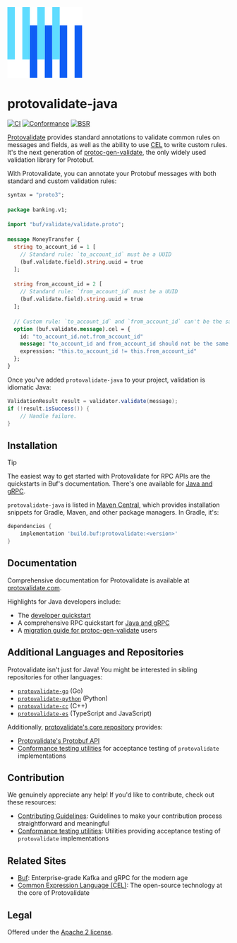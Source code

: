 [![The Buf logo](.github/buf-logo.svg)][buf] 

# protovalidate-java

[![CI](https://github.com/bufbuild/protovalidate-java/actions/workflows/ci.yaml/badge.svg)](https://github.com/bufbuild/protovalidate-java/actions/workflows/ci.yaml)
[![Conformance](https://github.com/bufbuild/protovalidate-java/actions/workflows/conformance.yaml/badge.svg)](https://github.com/bufbuild/protovalidate-java/actions/workflows/conformance.yaml)
[![BSR](https://img.shields.io/badge/BSR-Module-0C65EC)][buf-mod]

[Protovalidate][protovalidate] provides standard annotations to validate common rules on messages and fields, as well as the ability to use [CEL][cel] to write custom rules. It's the next generation of [protoc-gen-validate][protoc-gen-validate], the only widely used validation library for Protobuf.

With Protovalidate, you can annotate your Protobuf messages with both standard and custom validation rules:

```protobuf
syntax = "proto3";

package banking.v1;

import "buf/validate/validate.proto";

message MoneyTransfer {
  string to_account_id = 1 [
    // Standard rule: `to_account_id` must be a UUID
    (buf.validate.field).string.uuid = true
  ];

  string from_account_id = 2 [
    // Standard rule: `from_account_id` must be a UUID
    (buf.validate.field).string.uuid = true
  ];

  // Custom rule: `to_account_id` and `from_account_id` can't be the same.
  option (buf.validate.message).cel = {
    id: "to_account_id.not.from_account_id"
    message: "to_account_id and from_account_id should not be the same value"
    expression: "this.to_account_id != this.from_account_id"
  };
}
```

Once you've added `protovalidate-java` to your project, validation is idiomatic Java:

```java
ValidationResult result = validator.validate(message);
if (!result.isSuccess()) {
    // Handle failure.
}
```

## Installation

> [!TIP]
> The easiest way to get started with Protovalidate for RPC APIs are the quickstarts in Buf's documentation. There's one available for [Java and gRPC][grpc-java].

`protovalidate-java` is listed in [Maven Central][maven], which provides installation snippets for Gradle, Maven, and other package managers. In Gradle, it's:

```gradle
dependencies {
    implementation 'build.buf:protovalidate:<version>'
}
```

## Documentation

Comprehensive documentation for Protovalidate is available at [protovalidate.com][protovalidate].

Highlights for Java developers include:

* The [developer quickstart][quickstart]
* A comprehensive RPC quickstart for [Java and gRPC][grpc-java]
* A [migration guide for protoc-gen-validate][migration-guide] users

## Additional Languages and Repositories

Protovalidate isn't just for Java! You might be interested in sibling repositories for other languages:

- [`protovalidate-go`][pv-go] (Go)
- [`protovalidate-python`][pv-python] (Python)
- [`protovalidate-cc`][pv-cc] (C++)
- [`protovalidate-es`][pv-es] (TypeScript and JavaScript)

Additionally, [protovalidate's core repository](https://github.com/bufbuild/protovalidate) provides:

- [Protovalidate's Protobuf API][validate-proto]
- [Conformance testing utilities][conformance] for acceptance testing of `protovalidate` implementations


## Contribution

We genuinely appreciate any help! If you'd like to contribute, check out these resources:

- [Contributing Guidelines][contributing]: Guidelines to make your contribution process straightforward and meaningful
- [Conformance testing utilities](https://github.com/bufbuild/protovalidate/tree/main/docs/conformance.md): Utilities providing acceptance testing of `protovalidate` implementations

## Related Sites

- [Buf][buf]: Enterprise-grade Kafka and gRPC for the modern age
- [Common Expression Language (CEL)][cel]: The open-source technology at the core of Protovalidate

## Legal

Offered under the [Apache 2 license][license].

[buf]: https://buf.build
[cel]: https://cel.dev

[pv-go]: https://github.com/bufbuild/protovalidate-go
[pv-java]: https://github.com/bufbuild/protovalidate-java
[pv-python]: https://github.com/bufbuild/protovalidate-python
[pv-cc]: https://github.com/bufbuild/protovalidate-cc
[pv-es]: https://github.com/bufbuild/protovalidate-es

[license]: LICENSE
[contributing]: .github/CONTRIBUTING.md
[buf-mod]: https://buf.build/bufbuild/protovalidate

[protoc-gen-validate]: https://github.com/bufbuild/protoc-gen-validate

[protovalidate]: https://protovalidate.com
[quickstart]: https://protovalidate.com/quickstart/
[connect-go]: https://protovalidate.com/quickstart/connect-go/
[grpc-go]: https://protovalidate.com/quickstart/grpc-go/
[grpc-java]: https://protovalidate.com/quickstart/grpc-java/
[grpc-python]: https://protovalidate.com/quickstart/grpc-python/
[migration-guide]: https://protovalidate.com/migration-guides/migrate-from-protoc-gen-validate/

[maven]: https://central.sonatype.com/artifact/build.buf/protovalidate/overview
[pkg-go]: https://pkg.go.dev/github.com/bufbuild/protovalidate-go

[validate-proto]: https://buf.build/bufbuild/protovalidate/docs/main:buf.validate
[conformance]: https://github.com/bufbuild/protovalidate/blob/main/docs/conformance.md
[examples]: https://github.com/bufbuild/protovalidate/tree/main/examples
[migrate]: https://protovalidate.com/migration-guides/migrate-from-protoc-gen-validate/
